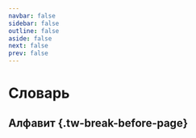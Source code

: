 ```yaml
---
navbar: false
sidebar: false
outline: false
aside: false
next: false
prev: false
---
```


# Словарь

<!--@include: ./intro.md-->

<script setup>
import { data as dict } from './dictionary.data';
import { capitalize } from '~/composables/text';
import DIndex from '~/components/Dictionary/DIndex.vue';
import DWord from '~/components/Dictionary/DWord.vue';
</script>

## Алфавит {.tw-break-before-page}

<DIndex :dict="dict" local/>

<template v-for="(words, letter) in dict">
    <h2 :id="letter" class="tw-break-before-page tw-mb-4">
        {{ capitalize(letter) }}
    </h2>
    <DWord v-for="word in words" :key="word.id" :word="word"/>
</template>
